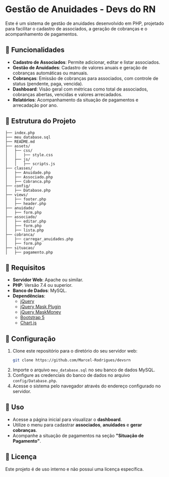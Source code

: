# Gestão de Anuidades - Devs do RN

Este é um sistema de gestão de anuidades desenvolvido em PHP, projetado para facilitar o cadastro de associados, a geração de cobranças e o acompanhamento de pagamentos.

## 📌 Funcionalidades

- **Cadastro de Associados**: Permite adicionar, editar e listar associados.
- **Gestão de Anuidades**: Cadastro de valores anuais e geração de cobranças automáticas ou manuais.
- **Cobranças**: Emissão de cobranças para associados, com controle de status (pendente, paga, vencida).
- **Dashboard**: Visão geral com métricas como total de associados, cobranças abertas, vencidas e valores arrecadados.
- **Relatórios**: Acompanhamento da situação de pagamentos e arrecadação por ano.

## 📂 Estrutura do Projeto

```
├── index.php
├── meu_database.sql
├── README.md
├── assets/
│   ├── css/
│   │   ├── style.css
│   ├── js/
│   │   ├── scripts.js
├── classes/
│   ├── Anuidade.php
│   ├── Associado.php
│   ├── Cobranca.php
├── config/
│   ├── Database.php
├── views/
│   ├── footer.php
│   ├── header.php
├── anuidade/
│   ├── form.php
├── associado/
│   ├── editar.php
│   ├── form.php
│   ├── lista.php
├── cobranca/
│   ├── carregar_anuidades.php
│   ├── form.php
├── situacao/
│   ├── pagamento.php
```

## 🔧 Requisitos

- **Servidor Web**: Apache ou similar.
- **PHP**: Versão 7.4 ou superior.
- **Banco de Dados**: MySQL.
- **Dependências**:
  - [jQuery](https://jquery.com/)
  - [jQuery Mask Plugin](https://igorescobar.github.io/jQuery-Mask-Plugin/)
  - [jQuery MaskMoney](https://github.com/plentz/jquery-maskmoney)
  - [Bootstrap 5](https://getbootstrap.com/)
  - [Chart.js](https://www.chartjs.org/)

## 🚀 Configuração

1. Clone este repositório para o diretório do seu servidor web:
   ```sh
   git clone https://github.com/Marcel-Rodrigues/devsrn
   ```
2. Importe o arquivo `meu_database.sql` no seu banco de dados MySQL.
3. Configure as credenciais do banco de dados no arquivo `config/Database.php`.
4. Acesse o sistema pelo navegador através do endereço configurado no servidor.

## 📘 Uso

- Acesse a página inicial para visualizar o **dashboard**.
- Utilize o menu para cadastrar **associados**, **anuidades** e **gerar cobranças**.
- Acompanhe a situação de pagamentos na seção **"Situação de Pagamento"**.

## 📜 Licença

Este projeto é de uso interno e não possui uma licença específica.

